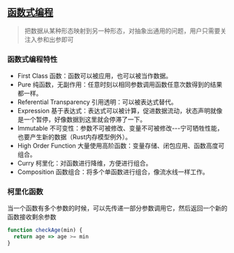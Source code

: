 ## [函数式编程](https://juejin.cn/post/7159445281203814414#heading-12)
> 把数据从某种形态映射到另一种形态，对抽象出通用的问题，用户只需要关注入参和出参即可

### 函数式编程特性
* First Class 函数：函数可以被应用，也可以被当作数据。
* Pure 纯函数，无副作用：任意时刻以相同参数调用函数任意次数得到的结果都一样。
* Referential Transparency 引用透明：可以被表达式替代。
* Expression 基于表达式：表达式可以被计算，促进数据流动，状态声明就像是一个暂停，好像数据到这里就会停滞了一下。
* Immutable 不可变性：参数不可被修改、变量不可被修改---宁可牺牲性能，也要产生新的数据（Rust内存模型例外）。
* High Order Function 大量使用高阶函数：变量存储、闭包应用、函数高度可组合。
* Curry 柯里化：对函数进行降维，方便进行组合。
* Composition 函数组合：将多个单函数进行组合，像流水线一样工作。

### 柯里化函数
当一个函数有多个参数的时候，可以先传递一部分参数调用它，然后返回一个新的函数接收剩余参数
```js
function checkAge(min) {
  return age => age >= min
}
```
